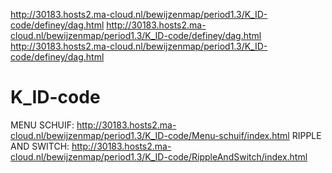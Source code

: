 http://30183.hosts2.ma-cloud.nl/bewijzenmap/period1.3/K_ID-code/definey/dag.html
http://30183.hosts2.ma-cloud.nl/bewijzenmap/period1.3/K_ID-code/definey/dag.html
http://30183.hosts2.ma-cloud.nl/bewijzenmap/period1.3/K_ID-code/definey/dag.html
# K_ID-code
MENU SCHUIF: http://30183.hosts2.ma-cloud.nl/bewijzenmap/period1.3/K_ID-code/Menu-schuif/index.html
RIPPLE AND SWITCH: http://30183.hosts2.ma-cloud.nl/bewijzenmap/period1.3/K_ID-code/RippleAndSwitch/index.html
